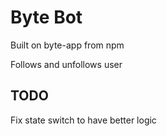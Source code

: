 # Byte Bot

Built on byte-app from npm

Follows and unfollows user

## TODO
Fix state switch to have better logic
